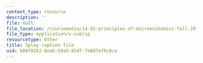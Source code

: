 ```yaml
---
content_type: resource
description: ''
file: null
file_location: /coursemedia/14-01-principles-of-microeconomics-fall-2018/b08f82628eab59a9854f7a8dfef8c8ca_a9Uz7tXETq4.vtt
file_type: application/x-subrip
resourcetype: Other
title: 3play caption file
uid: b08f8262-8eab-59a9-854f-7a8dfef8c8ca
---
```

